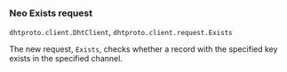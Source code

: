 ### Neo Exists request

`dhtproto.client.DhtClient`, `dhtproto.client.request.Exists`

The new request, `Exists`, checks whether a record with the specified key exists
in the specified channel.

